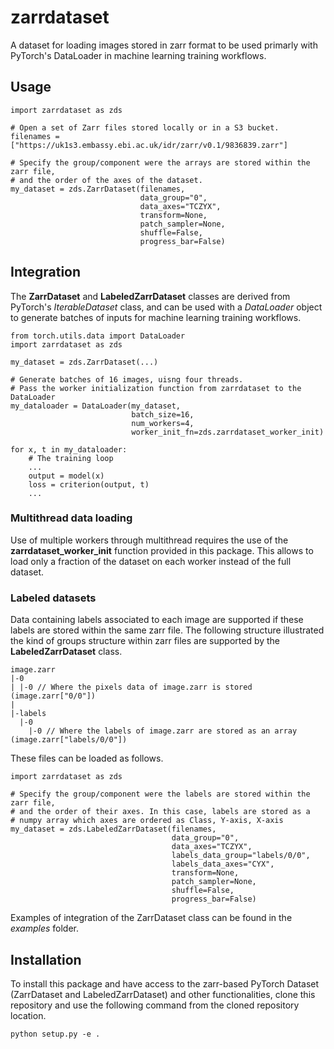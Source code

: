 # zarrdataset
A dataset for loading images stored in zarr format to be used primarly with PyTorch's DataLoader in machine learning training workflows.

## Usage
```
import zarrdataset as zds

# Open a set of Zarr files stored locally or in a S3 bucket.
filenames = ["https://uk1s3.embassy.ebi.ac.uk/idr/zarr/v0.1/9836839.zarr"]

# Specify the group/component were the arrays are stored within the zarr file,
# and the order of the axes of the dataset.
my_dataset = zds.ZarrDataset(filenames,
                             data_group="0",
                             data_axes="TCZYX",
                             transform=None,
                             patch_sampler=None,
                             shuffle=False,
                             progress_bar=False)
```

## Integration
The **ZarrDataset** and **LabeledZarrDataset** classes are derived from PyTorch's _IterableDataset_ class, and can be used with a _DataLoader_ object to generate batches of inputs for machine learning training workflows.

```
from torch.utils.data import DataLoader
import zarrdataset as zds

my_dataset = zds.ZarrDataset(...)

# Generate batches of 16 images, uisng four threads.
# Pass the worker initialization function from zarrdataset to the DataLoader
my_dataloader = DataLoader(my_dataset,
                           batch_size=16,
                           num_workers=4,
                           worker_init_fn=zds.zarrdataset_worker_init)

for x, t in my_dataloader:
    # The training loop
    ...
    output = model(x)
    loss = criterion(output, t)
    ...
```
### Multithread data loading
Use of multiple workers through multithread requires the use of the **zarrdataset_worker_init** function provided in this package.
This allows to load only a fraction of the dataset on each worker instead of the full dataset.

### Labeled datasets
Data containing labels associated to each image are supported if these labels are stored within the same zarr file.
The following structure illustrated the kind of groups structure within zarr files are supported by the  **LabeledZarrDataset** class.
```
image.zarr
|-0
| |-0 // Where the pixels data of image.zarr is stored (image.zarr["0/0"])
|
|-labels
  |-0
    |-0 // Where the labels of image.zarr are stored as an array (image.zarr["labels/0/0"])
```

These files can be loaded as follows.
```
import zarrdataset as zds

# Specify the group/component were the labels are stored within the zarr file,
# and the order of their axes. In this case, labels are stored as a
# numpy array which axes are ordered as Class, Y-axis, X-axis
my_dataset = zds.LabeledZarrDataset(filenames,
                                    data_group="0",
                                    data_axes="TCZYX",
                                    labels_data_group="labels/0/0",
                                    labels_data_axes="CYX",
                                    transform=None,
                                    patch_sampler=None,
                                    shuffle=False,
                                    progress_bar=False)
```

Examples of integration of the ZarrDataset class can be found in the _examples_ folder.

## Installation
To install this package and have access to the zarr-based PyTorch Dataset (ZarrDataset and LabeledZarrDataset) and other functionalities, clone this repository and use the following command from the cloned repository location.
```
python setup.py -e .
```